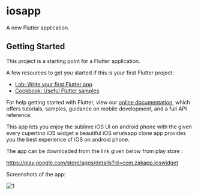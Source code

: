 # iosapp

A new Flutter application.

## Getting Started

This project is a starting point for a Flutter application.

A few resources to get you started if this is your first Flutter project:

- [Lab: Write your first Flutter app](https://flutter.dev/docs/get-started/codelab)
- [Cookbook: Useful Flutter samples](https://flutter.dev/docs/cookbook)

For help getting started with Flutter, view our
[online documentation](https://flutter.dev/docs), which offers tutorials,
samples, guidance on mobile development, and a full API reference.

This app lets you enjoy the sublime iOS UI on android phone with the given every cupertino iOS widget a beautiful iOS whatsapp clone app provides you the best experience of iOS on android phone.

The app can be downloaded from the link given below from play store :

https://play.google.com/store/apps/details?id=com.zakapp.ioswidget


Screenshots of the app:

![1](https://user-images.githubusercontent.com/67686445/86234956-55bac680-bbb5-11ea-935d-660b632f38f7.jpg)
 
 
